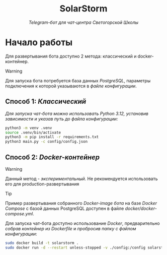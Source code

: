 <h1 align="center">SolarStorm</h1>
<p align="center"><i>Telegram-бот для чат-центра Светогорской Школы</i></p>

# Начало работы
Для развертывания бота доступно 2 метода: классический и docker-контейнер.
> [!WARNING]
> Для запуска бота потребуется база данных *PostgreSQL*, параметры подключения к которой указываются в *файле конфигурации*.

## Способ 1: *Классический*
*Для запуска чат-бота можно использовать Python 3.12, установив зависимости и указав путь до файла конфигурации:*
``` bash
python3 -m venv .venv
source .venv/bin/activate
python3 -m pip install -r requirements.txt
python3 main.py -c config/config.json
```

## Способ 2: *Docker-контейнер*
> [!WARNING]
> Данный метод - *экспериментальный*. Не рекомендуется использовать его для production-развертывания

> [!TIP]
> Пример развертывания собранного *Docker-image бота* на базе *Docker Compose* с базой данных PostgreSQL доступен в файле *docker/docker-compose.yml*.

Для запуска чат-бота доступно использование *Docker*, предварительно *собрав контейнер из Dockerfile* и *пробросив папку с файлом конфигурации*:
``` bash
sudo docker build -t solarstorm .
sudo docker run -d --restart unless-stopped -v ./config:/config solarstorm:latest
```